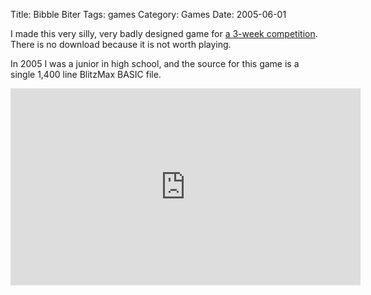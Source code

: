 Title: Bibble Biter
Tags: games
Category: Games
Date: 2005-06-01

I made this very silly, very badly designed game for [a 3-week competition](http://www.idevgames.com/contests/21dlpredator). There is no download because it is not worth playing.

In 2005 I was a junior in high school, and the source for this game is a single 1,400 line BlitzMax BASIC file.

<iframe width="560" height="315" src="https://www.youtube.com/embed/X1HYYvUmCuc" frameborder="0" allowfullscreen></iframe>

